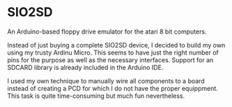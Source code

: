 # SIO2SD
An Arduino-based floppy drive emulator for the atari 8 bit computers.

Instead of just buying a complete SIO2SD device, I decided to build my own using my trusty Ardinu Micro. 
This seems to have just the right number of pins for the purpose as well as the necessary interfaces. 
Support for an SDCARD library is already included in the Arduino IDE.

I used my own technique to manually wire all components to a board instead of creating a PCD for which I 
do not have the proper equippment. This task is quite time-consuming but much fun nevertheless.
